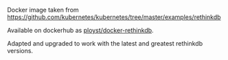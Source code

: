 Docker image taken from
https://github.com/kubernetes/kubernetes/tree/master/examples/rethinkdb

Available on dockerhub as [ployst/docker-rethinkdb](https://hub.docker.com/r/ployst/docker-rethinkdb/).

Adapted and upgraded to work with the latest and greatest rethinkdb versions.
